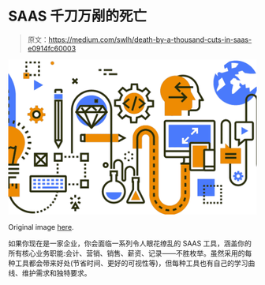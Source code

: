 # SAAS 千刀万剐的死亡

> 原文：<https://medium.com/swlh/death-by-a-thousand-cuts-in-saas-e0914fc60003>

![](img/675b0bd18b8dc7ce3013d839922ec199.png)

Original image [here](https://www.jonobacon.com/2016/12/19/asynchronous-workflow/).

如果你现在是一家企业，你会面临一系列令人眼花缭乱的 SAAS 工具，涵盖你的所有核心业务职能:会计、营销、销售、薪资、记录——不胜枚举。虽然采用的每种工具都会带来好处(节省时间、更好的可视性等)，但每种工具也有自己的学习曲线、维护需求和独特要求。